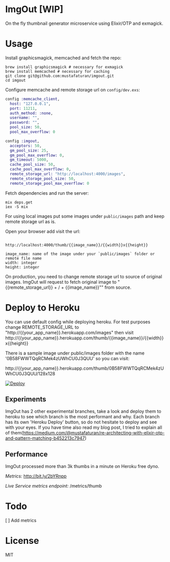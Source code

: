 # ImgOut [WIP]

On the fly thumbnail generator microservice using Elixir/OTP and exmagick.

# Usage

Install graphicsmagick, memcached and fetch the repo:

```shell
brew install graphicsmagick # necessary for exmagick
brew install memcached # necessary for caching
git clone git@github.com:mustafaturan/imgout.git
cd imgout
```

Configure memcache and remote storage url on `config/dev.exs`:

```elixir
config :memcache_client,
  host: "127.0.0.1",
  port: 11211,
  auth_method: :none,
  username: "",
  password: "",
  pool_size: 50,
  pool_max_overflow: 0

config :imgout,
  acceptors: 50,
  gm_pool_size: 25,
  gm_pool_max_overflow: 0,
  gm_timeout: 5000,
  cache_pool_size: 50,
  cache_pool_max_overflow: 0,
  remote_storage_url: "http://localhost:4000/images",
  remote_storage_pool_size: 50,
  remote_storage_pool_max_overflow: 0
```

Fetch dependencies and run the server:

```shell
mix deps.get
iex -S mix
```

For using local images put some images under `public/images` path and keep remote storage url as is.

Open your browser add visit the url:

```

http://localhost:4000/thumb/{{image_name}}/{{width}}x{{height}}

image_name: name of the image under your `public/images` folder or remote file name
width: integer
height: integer
```

On production, you need to change remote storage url to source of original images. ImgOut will request to fetch original image to "{{remote_storage_url}} + / + {{image_name}}"" from source.

# Deploy to Heroku

You can use default config while deploying heroku. For test purposes change REMOTE_STORAGE_URL to "http://{{your_app_name}}.herokuapp.com/images" then visit http://{{your_app_name}}.herokuapp.com/thumb/{{image_name}}/{{width}}x{{height}}

There is a sample image under public/images folder with the name '0B58FWWTQqRCMek4zUWhCU0J3QUU' so you can visit:

http://{{your_app_name}}.herokuapp.com/thumb/0B58FWWTQqRCMek4zUWhCU0J3QUU/128x128

[![Deploy](https://www.herokucdn.com/deploy/button.png)](https://heroku.com/deploy)

## Experiments

ImgOut has 2 other experimental branches, take a look and deploy them to heroku to see which branch is the most performant and why. Each branch has its own 'Heroku Deploy' button, so do not hesitate to deploy and see with your eyes. If you have time also read my blog post, I tried to explain all of them(https://medium.com/@mustafaturan/re-architecting-with-elixir-otp-and-pattern-matching-b452213c7947)

## Performance

ImgOut processed more than 3k thumbs in a minute on Heroku free dyno.

*Metrics:* http://bit.ly/2bYRnpp

*Live Service metrics endpoint:* /metrics/thumb

# Todo

[ ] Add metrics

# License

MIT
